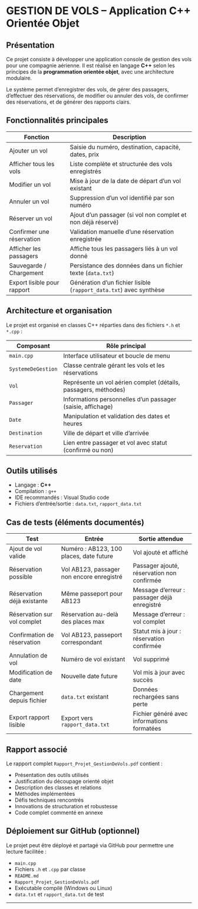 # GESTION DE VOLS – Application C++ Orientée Objet

## Présentation

Ce projet consiste à développer une application console de gestion des vols pour une compagnie aérienne. Il est réalisé en langage **C++** selon les principes de la **programmation orientée objet**, avec une architecture modulaire.

Le système permet d’enregistrer des vols, de gérer des passagers, d’effectuer des réservations, de modifier ou annuler des vols, de confirmer des réservations, et de générer des rapports clairs.

## Fonctionnalités principales

| Fonction                       | Description                                                             |
|-------------------------------|-------------------------------------------------------------------------|
| Ajouter un vol                | Saisie du numéro, destination, capacité, dates, prix                    |
| Afficher tous les vols        | Liste complète et structurée des vols enregistrés                       |
| Modifier un vol               | Mise à jour de la date de départ d’un vol existant                      |
| Annuler un vol                | Suppression d’un vol identifié par son numéro                           |
| Réserver un vol               | Ajout d’un passager (si vol non complet et non déjà réservé)           |
| Confirmer une réservation     | Validation manuelle d’une réservation enregistrée                       |
| Afficher les passagers        | Affiche tous les passagers liés à un vol donné                          |
| Sauvegarde / Chargement       | Persistance des données dans un fichier texte (`data.txt`)              |
| Export lisible pour rapport   | Génération d’un fichier lisible (`rapport_data.txt`) avec synthèse      |

## Architecture et organisation

Le projet est organisé en classes C++ réparties dans des fichiers `*.h` et `*.cpp` :

| Composant            | Rôle principal                                                       |
|----------------------|----------------------------------------------------------------------|
| `main.cpp`           | Interface utilisateur et boucle de menu                              |
| `SystemeDeGestion`   | Classe centrale gérant les vols et les réservations                  |
| `Vol`                | Représente un vol aérien complet (détails, passagers, méthodes)      |
| `Passager`           | Informations personnelles d’un passager (saisie, affichage)          |
| `Date`               | Manipulation et validation des dates et heures                       |
| `Destination`        | Ville de départ et ville d’arrivée                                   |
| `Reservation`        | Lien entre passager et vol avec statut (confirmé ou non)             |

## Outils utilisés

- Langage : **C++**
- Compilation : `g++` 
- IDE recommandés : Visual Studio code
- Fichiers d’entrée/sortie : `data.txt`, `rapport_data.txt`

## Cas de tests (éléments documentés)

| Test                          | Entrée                                      | Sortie attendue                                  |
|-------------------------------|---------------------------------------------|--------------------------------------------------|
| Ajout de vol valide           | Numéro : AB123, 100 places, date future     | Vol ajouté et affiché                            |
| Réservation possible          | Vol AB123, passager non encore enregistré   | Passager ajouté, réservation non confirmée       |
| Réservation déjà existante    | Même passeport pour AB123                   | Message d’erreur : passager déjà enregistré      |
| Réservation sur vol complet   | Réservation au-delà des places max          | Message d’erreur : vol complet                   |
| Confirmation de réservation   | Vol AB123, passeport correspondant          | Statut mis à jour : réservation confirmée        |
| Annulation de vol             | Numéro de vol existant                      | Vol supprimé                                     |
| Modification de date          | Nouvelle date future                       | Vol mis à jour avec succès                       |
| Chargement depuis fichier     | `data.txt` existant                         | Données rechargées sans perte                    |
| Export rapport lisible        | Export vers `rapport_data.txt`              | Fichier généré avec informations formatées       |

## Rapport associé

Le rapport complet `Rapport_Projet_GestionDeVols.pdf` contient :

- Présentation des outils utilisés
- Justification du découpage orienté objet
- Description des classes et relations
- Méthodes implémentées
- Défis techniques rencontrés
- Innovations de structuration et robustesse
- Code complet commenté en annexe

## Déploiement sur GitHub (optionnel)

Le projet peut être déployé et partagé via GitHub pour permettre une lecture facilitée :

- `main.cpp`
- Fichiers `.h` et `.cpp` par classe
- `README.md`
- `Rapport_Projet_GestionDeVols.pdf`
- Exécutable compilé (Windows ou Linux)
- `data.txt` et `rapport_data.txt` de test

---

